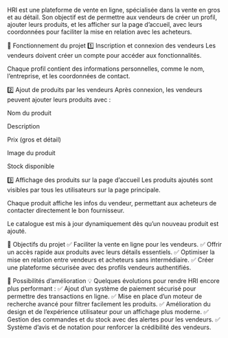

HRI est une plateforme de vente en ligne, spécialisée dans la vente en gros et au détail. Son objectif est de permettre aux vendeurs de créer un profil, ajouter leurs produits, et les afficher sur la page d’accueil, avec leurs coordonnées pour faciliter la mise en relation avec les acheteurs.

🔄 Fonctionnement du projet
1️⃣ Inscription et connexion des vendeurs
Les vendeurs doivent créer un compte pour accéder aux fonctionnalités.

Chaque profil contient des informations personnelles, comme le nom, l’entreprise, et les coordonnées de contact.

2️⃣ Ajout de produits par les vendeurs
Après connexion, les vendeurs peuvent ajouter leurs produits avec :

Nom du produit

Description

Prix (gros et détail)

Image du produit

Stock disponible

3️⃣ Affichage des produits sur la page d’accueil
Les produits ajoutés sont visibles par tous les utilisateurs sur la page principale.

Chaque produit affiche les infos du vendeur, permettant aux acheteurs de contacter directement le bon fournisseur.

Le catalogue est mis à jour dynamiquement dès qu’un nouveau produit est ajouté.

🎯 Objectifs du projet
✅ Faciliter la vente en ligne pour les vendeurs. ✅ Offrir un accès rapide aux produits avec leurs détails essentiels. ✅ Optimiser la mise en relation entre vendeurs et acheteurs sans intermédiaire. ✅ Créer une plateforme sécurisée avec des profils vendeurs authentifiés.

🚀 Possibilités d’amélioration
💡 Quelques évolutions pour rendre HRI encore plus performant : ✅ Ajout d’un système de paiement sécurisé pour permettre des transactions en ligne. ✅ Mise en place d’un moteur de recherche avancé pour filtrer facilement les produits. ✅ Amélioration du design et de l’expérience utilisateur pour un affichage plus moderne. ✅ Gestion des commandes et du stock avec des alertes pour les vendeurs. ✅ Système d’avis et de notation pour renforcer la crédibilité des vendeurs.
